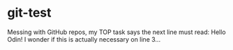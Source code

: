 # git-test
Messing with GitHub repos, my TOP task says the next line must read:
Hello Odin!
I wonder if this is actually necessary on line 3...